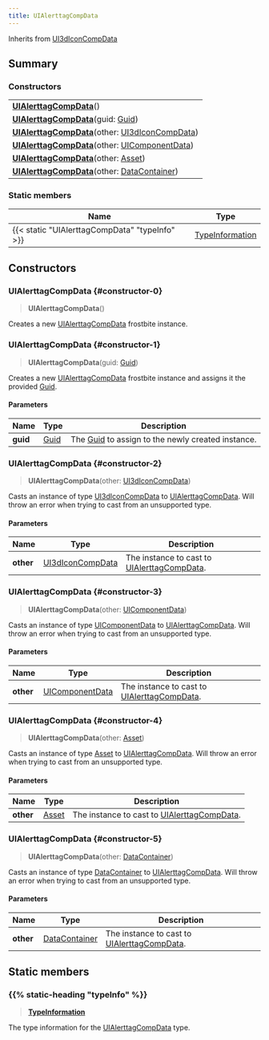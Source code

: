 ```yaml
---
title: UIAlerttagCompData
---
```


Inherits from [UI3dIconCompData](/vext/ref/fb/ui3diconcompdata)

## Summary

### Constructors

|  |
| --- |
| **[UIAlerttagCompData](#constructor-0)**() |
| **[UIAlerttagCompData](#constructor-1)**(guid: [Guid](/vext/ref/shared/type/guid)) |
| **[UIAlerttagCompData](#constructor-2)**(other: [UI3dIconCompData](/vext/ref/fb/ui3diconcompdata)) |
| **[UIAlerttagCompData](#constructor-3)**(other: [UIComponentData](/vext/ref/fb/uicomponentdata)) |
| **[UIAlerttagCompData](#constructor-4)**(other: [Asset](/vext/ref/fb/asset)) |
| **[UIAlerttagCompData](#constructor-5)**(other: [DataContainer](/vext/ref/shared/type/datacontainer)) |

### Static members

| Name | Type |
| ---- | ---- |
| {{< static "UIAlerttagCompData" "typeInfo" >}} | [TypeInformation](/vext/ref/shared/type/typeinformation) |

## Constructors

### UIAlerttagCompData {#constructor-0}

> **UIAlerttagCompData**()

Creates a new [UIAlerttagCompData](/vext/ref/fb/uialerttagcompdata) frostbite instance.

### UIAlerttagCompData {#constructor-1}

> **UIAlerttagCompData**(guid: [Guid](/vext/ref/shared/type/guid))

Creates a new [UIAlerttagCompData](/vext/ref/fb/uialerttagcompdata) frostbite instance and assigns it the provided [Guid](/vext/ref/shared/type/guid).

#### Parameters

| Name | Type | Description |
| ---- | ---- | ----------- |
| **guid** | [Guid](/vext/ref/shared/type/guid) | The [Guid](/vext/ref/shared/type/guid) to assign to the newly created instance. |

### UIAlerttagCompData {#constructor-2}

> **UIAlerttagCompData**(other: [UI3dIconCompData](/vext/ref/fb/ui3diconcompdata))

Casts an instance of type [UI3dIconCompData](/vext/ref/fb/ui3diconcompdata) to [UIAlerttagCompData](/vext/ref/fb/uialerttagcompdata). Will throw an error when trying to cast from an unsupported type.

#### Parameters

| Name | Type | Description |
| ---- | ---- | ----------- |
| **other** | [UI3dIconCompData](/vext/ref/fb/ui3diconcompdata) | The instance to cast to [UIAlerttagCompData](/vext/ref/fb/uialerttagcompdata). |

### UIAlerttagCompData {#constructor-3}

> **UIAlerttagCompData**(other: [UIComponentData](/vext/ref/fb/uicomponentdata))

Casts an instance of type [UIComponentData](/vext/ref/fb/uicomponentdata) to [UIAlerttagCompData](/vext/ref/fb/uialerttagcompdata). Will throw an error when trying to cast from an unsupported type.

#### Parameters

| Name | Type | Description |
| ---- | ---- | ----------- |
| **other** | [UIComponentData](/vext/ref/fb/uicomponentdata) | The instance to cast to [UIAlerttagCompData](/vext/ref/fb/uialerttagcompdata). |

### UIAlerttagCompData {#constructor-4}

> **UIAlerttagCompData**(other: [Asset](/vext/ref/fb/asset))

Casts an instance of type [Asset](/vext/ref/fb/asset) to [UIAlerttagCompData](/vext/ref/fb/uialerttagcompdata). Will throw an error when trying to cast from an unsupported type.

#### Parameters

| Name | Type | Description |
| ---- | ---- | ----------- |
| **other** | [Asset](/vext/ref/fb/asset) | The instance to cast to [UIAlerttagCompData](/vext/ref/fb/uialerttagcompdata). |

### UIAlerttagCompData {#constructor-5}

> **UIAlerttagCompData**(other: [DataContainer](/vext/ref/shared/type/datacontainer))

Casts an instance of type [DataContainer](/vext/ref/shared/type/datacontainer) to [UIAlerttagCompData](/vext/ref/fb/uialerttagcompdata). Will throw an error when trying to cast from an unsupported type.

#### Parameters

| Name | Type | Description |
| ---- | ---- | ----------- |
| **other** | [DataContainer](/vext/ref/shared/type/datacontainer) | The instance to cast to [UIAlerttagCompData](/vext/ref/fb/uialerttagcompdata). |

## Static members

### {{% static-heading "typeInfo" %}}

> **[TypeInformation](/vext/ref/shared/type/typeinformation)**

The type information for the [UIAlerttagCompData](/vext/ref/fb/uialerttagcompdata) type.

